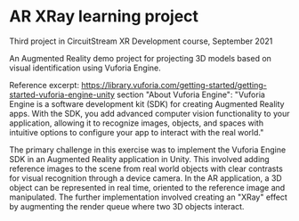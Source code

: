 # AR XRay learning project

Third project in CircuitStream XR Development course, September 2021

An Augmented Reality demo project for projecting 3D models based on visual identification using Vuforia Engine.

Reference excerpt: https://library.vuforia.com/getting-started/getting-started-vuforia-engine-unity section "About Vuforia Engine":
"Vuforia Engine is a software development kit (SDK) for creating Augmented Reality apps.
With the SDK, you add advanced computer vision functionality to your application, allowing it to recognize images,
objects, and spaces with intuitive options to configure your app to interact with the real world."

The primary challenge in this exercise was to implement the Vuforia Engine SDK in an Augmented Reality application in Unity.
This involved adding reference images to the scene from real world objects with clear contrasts for visual recognition through a device camera.
In the AR application, a 3D object can be represented in real time, oriented to the reference image and manipulated.
The further implementation involved creating an "XRay" effect by augmenting the render queue where two 3D objects interact.
